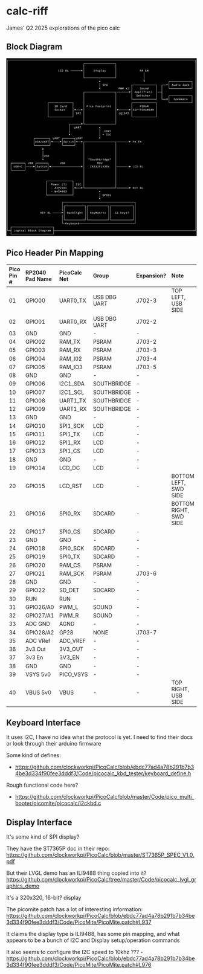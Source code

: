 # calc-riff

James' Q2 2025 explorations of the pico calc

## Block Diagram

![Block Diagram of the PicoCalc mainboard](./docs/picocalc-block-diagram.png)

## Pico Header Pin Mapping

| Pico Pin #    | RP2040 Pad Name   | PicoCalc Net  | Group         | Expansion?    | Note                      |
| :---          | :---              | :---          | :---          | :---          | :---                      |
| 01            | GPIO00            | UART0_TX      | USB DBG UART  | J702-3        | TOP LEFT, USB SIDE        |
| 02            | GPIO01            | UART0_RX      | USB DBG UART  | J702-2        |                           |
| 03            | GND               | GND           | -             | -             |                           |
| 04            | GPIO02            | RAM_TX        | PSRAM         | J703-2        |                           |
| 05            | GPIO03            | RAM_RX        | PSRAM         | J703-3        |                           |
| 06            | GPIO04            | RAM_I02       | PSRAM         | J703-4        |                           |
| 07            | GPIO05            | RAM_IO3       | PSRAM         | J703-5        |                           |
| 08            | GND               | GND           | -             | -             |                           |
| 09            | GPIO06            | I2C1_SDA      | SOUTHBRIDGE   | -             |                           |
| 10            | GPIO07            | I2C1_SCL      | SOUTHBRIDGE   | -             |                           |
| 11            | GPIO08            | UART1_TX      | SOUTHBRIDGE   | -             |                           |
| 12            | GPIO09            | UART1_RX      | SOUTHBRIDGE   | -             |                           |
| 13            | GND               | GND           | -             | -             |                           |
| 14            | GPIO10            | SPI1_SCK      | LCD           | -             |                           |
| 15            | GPIO11            | SPI1_TX       | LCD           | -             |                           |
| 16            | GPIO12            | SPI1_RX       | LCD           | -             |                           |
| 17            | GPIO13            | SPI1_CS       | LCD           | -             |                           |
| 18            | GND               | GND           | -             | -             |                           |
| 19            | GPIO14            | LCD_DC        | LCD           | -             |                           |
| 20            | GPIO15            | LCD_RST       | LCD           | -             | BOTTOM LEFT, SWD SIDE     |
| 21            | GPIO16            | SPI0_RX       | SDCARD        | -             | BOTTOM RIGHT, SWD SIDE    |
| 22            | GPIO17            | SPI0_CS       | SDCARD        | -             |                           |
| 23            | GND               | GND           | -             | -             |                           |
| 24            | GPIO18            | SPI0_SCK      | SDCARD        | -             |                           |
| 25            | GPIO19            | SPI0_TX       | SDCARD        | -             |                           |
| 26            | GPIO20            | RAM_CS        | PSRAM         | -             |                           |
| 27            | GPIO21            | RAM_SCK       | PSRAM         | J703-6        |                           |
| 28            | GND               | GND           | -             | -             |                           |
| 29            | GPIO22            | SD_DET        | SDCARD        | -             |                           |
| 30            | RUN               | RUN           | -             | -             |                           |
| 31            | GPIO26/A0         | PWM_L         | SOUND         | -             |                           |
| 32            | GPIO27/A1         | PWM_R         | SOUND         | -             |                           |
| 33            | ADC GND           | AGND          | -             | -             |                           |
| 34            | GPIO28/A2         | GP28          | NONE          | J703-7        |                           |
| 35            | ADC VRef          | ADC_VREF      | -             | -             |                           |
| 36            | 3v3 Out           | 3V3_OUT       | -             | -             |                           |
| 37            | 3v3 En            | 3V3_EN        | -             | -             |                           |
| 38            | GND               | GND           | -             | -             |                           |
| 39            | VSYS 5v0          | PICO_VSYS     | -             | -             |                           |
| 40            | VBUS 5v0          | VBUS          | -             | -             | TOP RIGHT, USB SIDE       |

## Keyboard Interface

It uses I2C, I have no idea what the protocol is yet. I need to find their docs or look through their arduino firmware

Some kind of defines:

- https://github.com/clockworkpi/PicoCalc/blob/ebdc77ad4a78b291b7b34be3d334f90fee3dddf3/Code/picocalc_kbd_tester/keyboard_define.h

Rough functional code here?

- https://github.com/clockworkpi/PicoCalc/blob/master/Code/pico_multi_booter/picomite/picocalc/i2ckbd.c



## Display Interface

It's some kind of SPI display?

They have the ST7365P doc in their repo: https://github.com/clockworkpi/PicoCalc/blob/master/ST7365P_SPEC_V1.0.pdf

But their LVGL demo has an ILI9488 thing copied into it? https://github.com/clockworkpi/PicoCalc/tree/master/Code/picocalc_lvgl_graphics_demo

It's a 320x320, 16-bit? display

The picomite patch has a lot of interesting information: https://github.com/clockworkpi/PicoCalc/blob/ebdc77ad4a78b291b7b34be3d334f90fee3dddf3/Code/PicoMite/PicoMite.patch#L937

It claims the display type is ILI9488, has some pin mapping, and what appears to be a bunch of I2C and Display setup/operation commands

It also seems to configure the I2C speed to 10khz ??? - https://github.com/clockworkpi/PicoCalc/blob/ebdc77ad4a78b291b7b34be3d334f90fee3dddf3/Code/PicoMite/PicoMite.patch#L976
